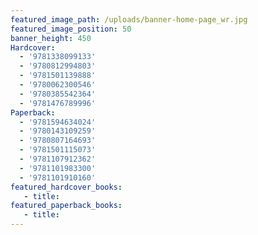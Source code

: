 ```yaml
---
featured_image_path: /uploads/banner-home-page_wr.jpg
featured_image_position: 50
banner_height: 450
Hardcover:
  - '9781338099133'
  - '9780812994803'
  - '9781501139888'
  - '9780062300546'
  - '9780385542364'
  - '9781476789996'
Paperback:
  - '9781594634024'
  - '9780143109259'
  - '9780807164693'
  - '9781501115073'
  - '9781107912362'
  - '9781101983300'
  - '9781101910160'
featured_hardcover_books:
   - title:
featured_paperback_books:
   - title:
---
```



